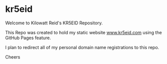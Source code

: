 # kr5eid
Welcome to Kilowatt Reid's KR5EID Repository.

This Repo was created to hold my static website www.kr5eid.com using the GitHub Pages feature.

I plan to redirect all of my personal domain name registrations to this repo.

Cheers
